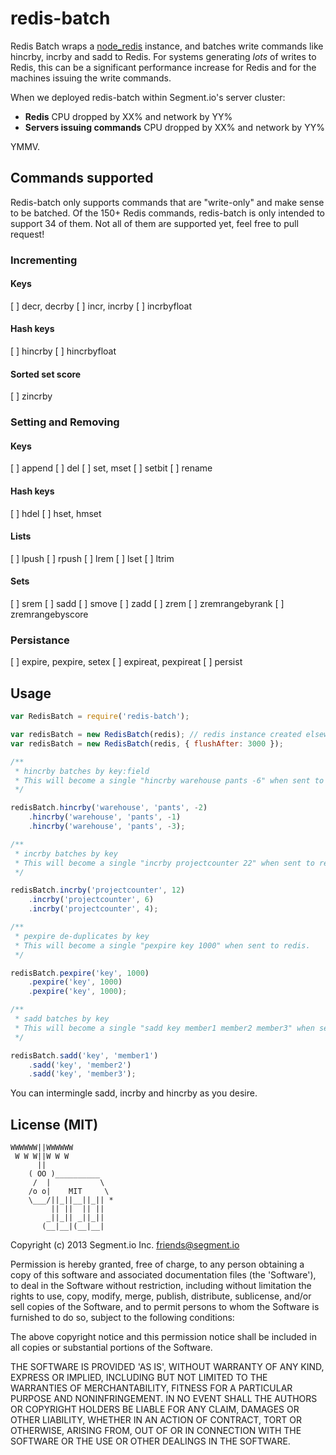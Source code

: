 redis-batch
===========

Redis Batch wraps a [node_redis](https://github.com/mranney/node_redis) instance, and batches write commands like hincrby, incrby and sadd to Redis. For systems generating *lots* of writes to Redis, this can be a significant performance increase for Redis and for the machines issuing the write commands.

When we deployed redis-batch within Segment.io's server cluster:
+ **Redis** CPU dropped by XX% and network by YY%
+ **Servers issuing commands** CPU dropped by XX% and network by YY%

YMMV.

## Commands supported
Redis-batch only supports commands that are "write-only" and make sense to be batched. Of the 150+ Redis commands, redis-batch is only intended to support 34 of them. Not all of them are supported yet, feel free to pull request!

### Incrementing

#### Keys
[ ] decr, decrby
[ ] incr, incrby
[ ] incrbyfloat

#### Hash keys
[ ] hincrby
[ ] hincrbyfloat

#### Sorted set score
[ ] zincrby

### Setting and Removing

#### Keys
[ ] append
[ ] del
[ ] set, mset
[ ] setbit
[ ] rename

#### Hash keys
[ ] hdel
[ ] hset, hmset

#### Lists
[ ] lpush
[ ] rpush
[ ] lrem
[ ] lset
[ ] ltrim

#### Sets
[ ] srem
[ ] sadd
[ ] smove
[ ] zadd
[ ] zrem
[ ] zremrangebyrank
[ ] zremrangebyscore

### Persistance
[ ] expire, pexpire, setex
[ ] expireat, pexpireat
[ ] persist

## Usage

```javascript
var RedisBatch = require('redis-batch');

var redisBatch = new RedisBatch(redis); // redis instance created elsewhere
var redisBatch = new RedisBatch(redis, { flushAfter: 3000 });

/**
 * hincrby batches by key:field
 * This will become a single "hincrby warehouse pants -6" when sent to redis.
 */

redisBatch.hincrby('warehouse', 'pants', -2)
    .hincrby('warehouse', 'pants', -1)
    .hincrby('warehouse', 'pants', -3);

/**
 * incrby batches by key
 * This will become a single "incrby projectcounter 22" when sent to redis.
 */

redisBatch.incrby('projectcounter', 12)
    .incrby('projectcounter', 6)
    .incrby('projectcounter', 4);

/**
 * pexpire de-duplicates by key
 * This will become a single "pexpire key 1000" when sent to redis.
 */

redisBatch.pexpire('key', 1000)
    .pexpire('key', 1000)
    .pexpire('key', 1000);

/**
 * sadd batches by key
 * This will become a single "sadd key member1 member2 member3" when sent to redis.
 */

redisBatch.sadd('key', 'member1')
    .sadd('key', 'member2')
    .sadd('key', 'member3');
```

You can intermingle sadd, incrby and hincrby as you desire.

## License (MIT)

```
WWWWWW||WWWWWW
 W W W||W W W
      ||
    ( OO )__________
     /  |           \
    /o o|    MIT     \
    \___/||_||__||_|| *
         || ||  || ||
        _||_|| _||_||
       (__|__|(__|__|
```

Copyright (c) 2013 Segment.io Inc. <friends@segment.io>

Permission is hereby granted, free of charge, to any person obtaining a copy of this software and associated documentation files (the 'Software'), to deal in the Software without restriction, including without limitation the rights to use, copy, modify, merge, publish, distribute, sublicense, and/or sell copies of the Software, and to permit persons to whom the Software is furnished to do so, subject to the following conditions:

The above copyright notice and this permission notice shall be included in all copies or substantial portions of the Software.

THE SOFTWARE IS PROVIDED 'AS IS', WITHOUT WARRANTY OF ANY KIND, EXPRESS OR IMPLIED, INCLUDING BUT NOT LIMITED TO THE WARRANTIES OF MERCHANTABILITY, FITNESS FOR A PARTICULAR PURPOSE AND NONINFRINGEMENT. IN NO EVENT SHALL THE AUTHORS OR COPYRIGHT HOLDERS BE LIABLE FOR ANY CLAIM, DAMAGES OR OTHER LIABILITY, WHETHER IN AN ACTION OF CONTRACT, TORT OR OTHERWISE, ARISING FROM, OUT OF OR IN CONNECTION WITH THE SOFTWARE OR THE USE OR OTHER DEALINGS IN THE SOFTWARE.
